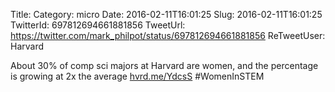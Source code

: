 Title: 
Category: micro
Date: 2016-02-11T16:01:25
Slug: 2016-02-11T16:01:25
TwitterId: 697812694661881856
TweetUrl: https://twitter.com/mark_philpot/status/697812694661881856
ReTweetUser: Harvard

<i class="fa fa-retweet" aria-hidden="true"></i> About 30% of comp sci majors at Harvard are women, and the percentage is growing at 2x the average [hvrd.me/YdcsS](http://hvrd.me/YdcsS) #WomenInSTEM